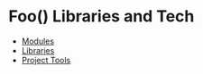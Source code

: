 # Foo() Libraries and Tech

* [Modules](./modules)
* [Libraries](./libraries)
* [Project Tools](./project-tools)
